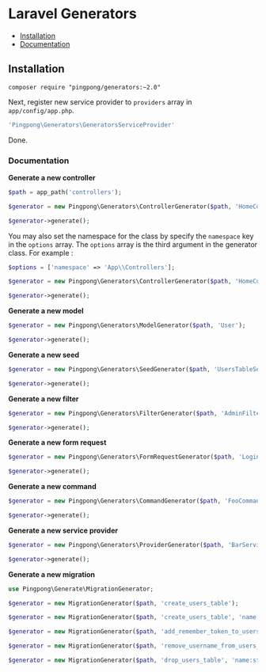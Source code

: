 Laravel Generators
==========

- [Installation](#installation)
- [Documentation](#documentation)

<a name="installation"></a>
## Installation

```
composer require "pingpong/generators:~2.0"
```

Next, register new service provider to `providers` array in `app/config/app.php`.

```php
'Pingpong\Generators\GeneratorsServiceProvider'
```

Done.

<a name="documentation"></a>
### Documentation

**Generate a new controller**

```php
$path = app_path('controllers');

$generator = new Pingpong\Generators\ControllerGenerator($path, 'HomeController');

$generator->generate();
```

You may also set the namespace for the class by specify the `namespace` key in the `options` array. The `options` array is the third argument in the generator class. For example :

```php
$options = ['namespace' => 'App\\Controllers'];

$generator = new Pingpong\Generators\ControllerGenerator($path, 'HomeController', $options);

$generator->generate();
```

**Generate a new model**

```php
$generator = new Pingpong\Generators\ModelGenerator($path, 'User');

$generator->generate();
```

**Generate a new seed**

```php
$generator = new Pingpong\Generators\SeedGenerator($path, 'UsersTableSeeder');

$generator->generate();
```

**Generate a new filter**

```php
$generator = new Pingpong\Generators\FilterGenerator($path, 'AdminFilter');

$generator->generate();
```

**Generate a new form request**

```php
$generator = new Pingpong\Generators\FormRequestGenerator($path, 'LoginRequest');

$generator->generate();
```

**Generate a new command**

```php
$generator = new Pingpong\Generators\CommandGenerator($path, 'FooCommand');

$generator->generate();
```

**Generate a new service provider**

```php
$generator = new Pingpong\Generators\ProviderGenerator($path, 'BarServiceProvider');

$generator->generate();
```

**Generate a new migration**

```php
use Pingpong\Generate\MigrationGenerator;

$generator = new MigrationGenerator($path, 'create_users_table');

$generator = new MigrationGenerator($path, 'create_users_table', 'name:string, username:string');

$generator = new MigrationGenerator($path, 'add_remember_token_to_users_table', 'remember_token:string:nullable');

$generator = new MigrationGenerator($path, 'remove_username_from_users_table', 'username:string');

$generator = new MigrationGenerator($path, 'drop_users_table', 'name:string, username:string');
```